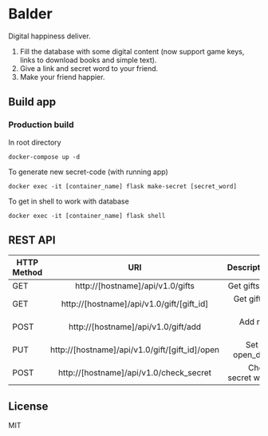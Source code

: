 # Balder
Digital happiness deliver.

1. Fill the database with some digital content (now support game keys, links to download books and simple text).
2. Give a link and secret word to your friend.
3. Make your friend happier.

## Build app
### Production build
In root directory

`docker-compose up -d`

To generate new secret-code (with running app)

`docker exec -it [container_name] flask make-secret [secret_word]`

To get in shell to work with database

`docker exec -it [container_name] flask shell`

## REST API
| HTTP Method   | URI                                                            | Description        |
| ------------- |:--------------------------------------------------------------:| ------------------:|
| GET           | http://[hostname]/api/v1.0/gifts                        | Get gifts list     |
| GET           | http://[hostname]/api/v1.0/gift/[gift_id]               | Get gift by id     |
| POST          | http://[hostname]/api/v1.0/gift/add                     | Add new gift       |
| PUT           | http://[hostname]/api/v1.0/gift/[gift_id]/open          | Set gift open_date |
| POST          | http://[hostname]/api/v1.0/check_secret                 | Check secret word  |

## License
MIT